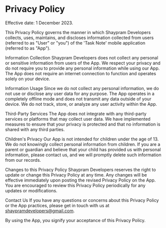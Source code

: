 # Privacy Policy

Effective date: 1 December 2023.

This Privacy Policy governs the manner in which Shaypram Developers collects, uses, maintains, and discloses information collected from users (referred to as "User" or "you") of the 'Task Note' mobile application (referred to as "App").

Information Collection
Shaypram Developers does not collect any personal or sensitive information from users of the App. We respect your privacy and do not require you to provide any personal information while using our App. The App does not require an internet connection to function and operates solely on your device.

Information Usage
Since we do not collect any personal information, we do not use or disclose any user data for any purpose. The App operates in a completely offline mode and does not transmit any data outside of your device. We do not track, store, or analyze any user activity within the App.

Third-Party Services
The App does not integrate with any third-party services or platforms that may collect user data. We have implemented measures to ensure that your privacy is protected and that no information is shared with any third parties.

Children's Privacy
Our App is not intended for children under the age of 13. We do not knowingly collect personal information from children. If you are a parent or guardian and believe that your child has provided us with personal information, please contact us, and we will promptly delete such information from our records.

Changes to this Privacy Policy
Shaypram Developers reserves the right to update or change this Privacy Policy at any time. Any changes will be effective immediately upon posting the revised Privacy Policy on the App. You are encouraged to review this Privacy Policy periodically for any updates or modifications.

Contact Us
If you have any questions or concerns about this Privacy Policy or the App practices, please get in touch with us at shaypramdevelopers@gmail.com.

By using the App, you signify your acceptance of this Privacy Policy.
